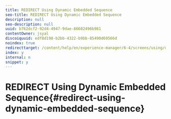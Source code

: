 ```yaml
---
title: REDIRECT Using Dynamic Embedded Sequence
seo-title: REDIRECT Using Dynamic Embedded Sequence
description: null
seo-description: null
uuid: b762dcf2-92d4-4947-9dae-86602496b981
contentOwner: jsyal
discoiquuid: edf8d198-b2bb-4322-b9bb-85490d69566d
noindex: true
redirecttarget: /content/help/en/experience-manager/6-4/screens/using/use-case-dynamic-embedded-sequence
index: y
internal: n
snippet: y
---
```


# REDIRECT Using Dynamic Embedded Sequence{#redirect-using-dynamic-embedded-sequence}


